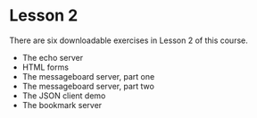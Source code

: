 # Lesson 2

There are six downloadable exercises in Lesson 2 of this course.

* The echo server
* HTML forms
* The messageboard server, part one
* The messageboard server, part two
* The JSON client demo
* The bookmark server

